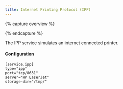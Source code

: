 ```yaml
---
title: Internet Printing Protocol (IPP)
---
```


{% capture overview %}

{% endcapture %}

The IPP service simulates an internet connected printer. 

#### Configuration 

```
[service.ipp]
type="ipp"
port="tcp/8631"
server="HP LaserJet"
storage-dir="/tmp/"
```

